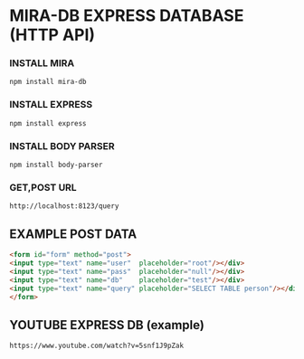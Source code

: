 # MIRA-DB EXPRESS DATABASE (HTTP API)
	
### INSTALL MIRA
``` npm install mira-db ```

### INSTALL EXPRESS
```	npm install express ```

### INSTALL BODY PARSER
```	npm install body-parser ```
		
### GET,POST URL
``` http://localhost:8123/query ```

## EXAMPLE POST DATA ## 
```html
<form id="form" method="post">
<input type="text" name="user"  placeholder="root"/></div>
<input type="text" name="pass"  placeholder="null"/></div>
<input type="text" name="db"    placeholder="test"/></div>
<input type="text" name="query" placeholder="SELECT TABLE person"/></div>
</form>
```

## YOUTUBE EXPRESS DB (example)
```
https://www.youtube.com/watch?v=5snf1J9pZak

```
